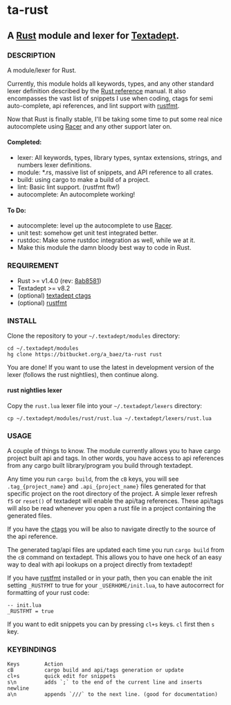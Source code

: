 # ta-rust
## A [Rust][4] module and lexer for [Textadept][5].

### DESCRIPTION
A module/lexer for Rust.

Currently, this module holds all keywords, types, and any other standard lexer
definition described by the [Rust reference][1]
manual. It also encompasses the vast list of snippets I use when coding,
ctags for semi auto-complete, api references, and lint support with
[rustfmt][2].

Now that Rust is finally stable, I'll be taking some time to put some real nice
autocomplete using [Racer][3] and any other
support later on.

#### Completed:
*   lexer: All keywords, types, library types, syntax extensions, strings, and
numbers lexer definitions.
*   module: *.rs, massive list of snippets, and API reference to all crates.
*   build: using cargo to make a build of a project.
*   lint: Basic lint support. (rustfmt ftw!)
*   autocomplete: An autocomplete working!

#### To Do:
*   autocomplete: level up the autocomplete to use [Racer][3].
*   unit test: somehow get unit test integrated better.
*   rustdoc: Make some rustdoc integration as well, while we at it.
*   Make this module the damn bloody best way to code in Rust.

### REQUIREMENT
*   Rust >= v1.4.0 (rev: [8ab8581][8ab8581])
*   Textadept >= v8.2
*   (optional) [textadept ctags][6]
*   (optional) [rustfmt][2]

### INSTALL
Clone the repository to your `~/.textadept/modules` directory:

```
cd ~/.textadept/modules
hg clone https://bitbucket.org/a_baez/ta-rust rust
```

You are done! If you want to use the latest in development version of the lexer
(follows the rust nightlies), then continue along.

#### rust nightlies lexer
Copy the `rust.lua` lexer file into your `~/.textadept/lexers` directory:

```
cp ~/.textadept/modules/rust/rust.lua ~/.textadept/lexers/rust.lua
```

### USAGE
A couple of things to know. The module currently allows you to have
cargo project built api and tags. In other words, you have access to api
references from any cargo built library/program you build through textadept.

Any time you run `cargo build`, from the `cB` keys, you will see
`.tag_{project_name}` and `.api_{project_name}` files generated for that
specific project on the root directory of the project.
A simple lexer refresh `f5` or `reset()` of textadept will enable the api/tag
references. These api/tags will also be read whenever you open a rust file in
a project containing the generated files.

If you have the [ctags][6] you will be also to
navigate directly to the source of the api reference.

The generated tag/api files are updated each time you run `cargo build`
from the `cB` command on textadept. This allows you to have one heck of an easy
way to deal with api lookups on a project directly from textadept!

If you have [rustfmt][2] installed or in your
path, then you can enable the init setting `_RUSTFMT` to true for your
`_USERHOME/init.lua`, to have autocorrect for formatting of your rust code:

```
-- init.lua
_RUSTFMT = true
```

If you want to edit snippets you can by pressing `cl+s` keys. `cl` first then
`s` key.

### KEYBINDINGS

    Keys        Action
    cB          cargo build and api/tags generation or update
    cl+s        quick edit for snippets
    s\n         adds `;` to the end of the current line and inserts newline
    a\n         appends `///` to the next line. (good for documentation)

[1]: http://doc.rust-lang.org/reference.html
[2]: https://github.com/nrc/rustfmt
[3]: https://github.com/phildawes/racer
[4]: http://www.rust-lang.org
[5]: http://foicica.com/textadept
[6]: http://foicica.com/hg/ctags/
[8ab8581]: https://github.com/rust-lang/rust/commit/8ab8581f6921bc7a8e3fa4defffd2814372dcb15
